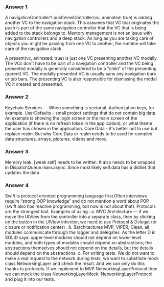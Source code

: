 
### Answer 1

A navigationController?.pushViewController(vc, animated: true) is adding another VC to the navigation stack. This assumes that VC that originates the push is part of the same navigation controller that the VC that is being added to the stack belongs to. Memory management is not an issue with navigation controllers and a deep stack. As long as you are taking care of objects you might be passing from one VC to another, the runtime will take care of the navigation stack.

A present(vc, animated: true)  is just one VC presenting another VC modally. The VCs don't have to be part of a navigation controller and the VC being presented modally is generally considered to be a "child" of the presenting (parent) VC. The modally presented VC is usually sans any navigation bars or tab bars. The presenting VC is also responsible for dismissing the modal VC it created and presented.

### Answer 2

Keychain Services — When something is sectorial. Authorization keys, for example. UserDefaults - small project settings that do not contain big data. An example is showing the login screen or the main screen of the application (if there is no refresh token in the application), or what theme the user has chosen in the application. Core Data - it's better not to use but replace realm. But why Core Data  or realm needs to be used for complex data structures, arrays, pictures, videos and more.


### Answer 3

Memory leak. [weak self] needs to be written. It also needs to be wrapped in DispatchQueue.main.async. Since most likely self.data has a didSet that updates the data


### Answer 4

 Swift is  protocol oriented programming language first.Often interviews require “strong OOP knowledge” and do not mention a word about POP (swift also has reactive programming, but now is not about that). Protocols are the strongest tool. Examples of using : a. MVC Architecture — if we move the UIView from the controller into a separate class, then by clicking on the button in the UIView inheritor, we need to use Protocol & Delegat (or closure or notification center)  . b. Вarchitectures MVP, VIPER, Clean, all modules communicate through the logger and delegates. As the letter D in SOLID says: upper-level modules should not depend on lower-level modules, and both types of modules should depend on abstractions; the abstractions themselves should not depend on the details, but the details should depend on the abstractions. c. For writing tests. We do not want to make a real request to the network during tests, we want to substitute mock class NetworkingLayer and check the result. And we can only do this thanks to protocols. If we implement to MVP NetworkingLayerProtocol then we can mock the class NetworkingLayerMock: NetworkingLayerProtocol and plug it into our tests.
